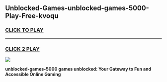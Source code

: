 
## Unblocked-Games-unblocked-games-5000-Play-Free-kvoqu
<h3>
<a href="https://premium76.site?title=unblocked-games-5000&ref=19M">CLICK TO PLAY</a></h3>
<hr>

<h3>
<a href="https://premium76.site?title=unblocked-games-5000&ref=19M">CLICK 2 PLAY</a>
  
</h3>

<a href="https://premium76.site?title=unblocked-games-5000&ref=19M"><img src="https://clearcache.store/games.png"></a>


**unblocked-games-5000 games unblocked: Your Gateway to Fun and Accessible Online Gaming**
